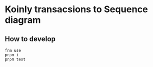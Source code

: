 # Koinly transacsions to Sequence diagram

## How to develop

```shell
fnm use
pnpm i
pnpm test
```
